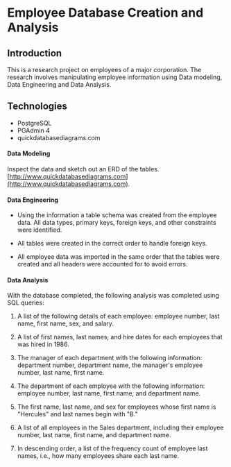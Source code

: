 # Employee Database Creation and Analysis

## Introduction

This is a research project on employees of a major corporation. The research involves manipulating employee information using Data modeling, Data Engineering and Data Analysis. 

## Technologies

* PostgreSQL
* PGAdmin 4
* quickdatabasediagrams.com

#### Data Modeling

Inspect the data and sketch out an ERD of the tables. [http://www.quickdatabasediagrams.com](http://www.quickdatabasediagrams.com).

#### Data Engineering

* Using the information a table schema was created from the employee data. All data types, primary keys, foreign keys, and other constraints were identified.

* All tables were created in the correct order to handle foreign keys.

* All employee data was imported in the same order that the tables were created and all headers were accounted for to avoid errors.

#### Data Analysis

With the database completed, the following analysis was completed using SQL queries:

1. A list of the following details of each employee: employee number, last name, first name, sex, and salary.

2. A list of first names, last names, and hire dates for each employees that was hired in 1986.

3. The manager of each department with the following information: department number, department name, the manager's employee number, last name, first name.

4. The department of each employee with the following information: employee number, last name, first name, and department name.

5. The first name, last name, and sex for employees whose first name is "Hercules" and last names begin with "B."

6. A list of all employees in the Sales department, including their employee number, last name, first name, and department name.

7. In descending order, a list of the frequency count of employee last names, i.e., how many employees share each last name.


